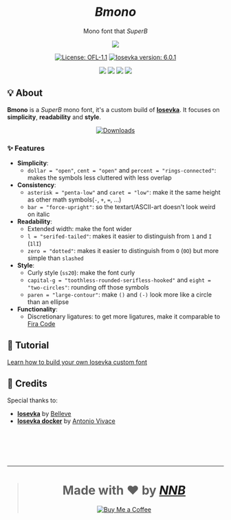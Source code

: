 <h1 align="center"><i>Bmono</i></h1>
<p align="center">Mono font that <i>SuperB</i></p>
<p align="center"><img src="https://user-images.githubusercontent.com/43980777/115989432-85c1d300-a5e8-11eb-9eb9-974865659754.png"></p>
<p align="center"><a href="https://github.com/NNBnh/bmono/blob/main/LICENSE"><img src="https://img.shields.io/badge/license-ofl--1.1-%23F7CA88.svg?labelColor=585858&style=for-the-badge&logoColor=FFFFFF" alt="License: OFL-1.1"></a> <a href="https://github.com/be5invis/Iosevka/releases/tag/v6.0.1"><img src="https://img.shields.io/badge/iosevka_version-6.0.1-%23F7CA88.svg?labelColor=585858&style=for-the-badge&logoColor=FFFFFF" alt="Iosevka version: 6.0.1"></a></p>
<p align="center"><a href="https://github.com/NNBnh/bmono/watchers"><img src="https://img.shields.io/github/watchers/NNBnh/bmono?labelColor=585858&color=F7CA88&style=flat-square"></a> <a href="https://github.com/NNBnh/bmono/stargazers"><img src="https://img.shields.io/github/stars/NNBnh/bmono?labelColor=585858&color=F7CA88&style=flat-square"></a> <a href="https://github.com/NNBnh/bmono/network/members"><img src="https://img.shields.io/github/forks/NNBnh/bmono?labelColor=585858&color=F7CA88&style=flat-square"></a> <a href="https://github.com/NNBnh/bmono/issues"><img src="https://img.shields.io/github/issues/NNBnh/bmono?labelColor=585858&color=F7CA88&style=flat-square"></a></p>

## 💡 About
**Bmono** is a *SuperB* mono font, it's a custom build of [**Iosevka**](https://github.com/be5invis/Iosevka). It focuses on **simplicity**, **readability** and **style**.

<p align="center"><a href="https://github.com/NNBnh/bmono/releases"><img src="https://img.shields.io/badge/downloads-%23F7CA88.svg?style=for-the-badge&logoColor=FFFFFF" alt="Downloads"></a></p>

### ✨ Features
- **Simplicity**:
  - `dollar = "open"`, `cent = "open"` and `percent = "rings-connected"`: makes the symbols less cluttered with less overlap
- **Consistency**:
  - `asterisk = "penta-low"` and `caret = "low"`: make it the same height as other math symbols(`-`, `+`, `=`, ...)
  - `bar = "force-upright"`: so the textart/ASCII-art doesn't look weird on italic
- **Readability**:
  - Extended width: make the font wider
  - `l = "serifed-tailed"`: makes it easier to distinguish from `1` and `I` (`1lI`)
  - `zero = "dotted"`: makes it easier to distinguish from `O` (`0O`) but more simple than `slashed`
- **Style**:
  - Curly style (`ss20`): make the font curly
  - `capital-g = "toothless-rounded-serifless-hooked"` and `eight = "two-circles"`: rounding off those symbols
  - `paren = "large-contour"`: make `()` and `(-)` look more like a circle than an ellipse
- **Functionality**:
  - Discretionary ligatures: to get more ligatures, make it comparable to [Fira Code](https://github.com/tonsky/FiraCode)

## 🔰 Tutorial
[Learn how to build your own Iosevka custom font](https://github.com/NNBnh/dots/wiki/font)

## 💌 Credits
Special thanks to:
- [**Iosevka**](https://github.com/be5invis/Iosevka) by [Belleve](https://github.com/be5invis)
- [**Iosevka docker**](https://github.com/avivace/iosevka-docker) by [Antonio Vivace](https://github.com/avivace)

<br><br><br><br>

---

> <h1 align="center">Made with ❤️ by <a href="https://github.com/NNBnh"><i>NNB</i></a></h1>
>
> <p align="center"><a href="https://www.buymeacoffee.com/nnbnh"><img src="https://img.shields.io/badge/buy_me_a_coffee%20-%23F7CA88.svg?logo=buy-me-a-coffee&logoColor=333333&style=for-the-badge" alt="Buy Me a Coffee"></p>
